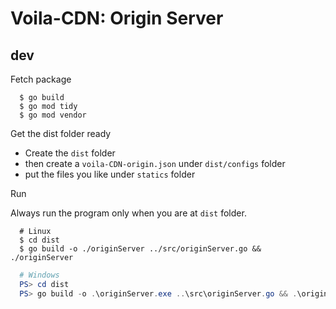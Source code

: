 # Voila-CDN: Origin Server

## dev

Fetch package

``` shell
  $ go build
  $ go mod tidy
  $ go mod vendor
```

Get the dist folder ready

- Create the `dist` folder
- then create a `voila-CDN-origin.json` under `dist/configs` folder
- put the files you like under `statics` folder

Run

Always run the program only when you are at `dist` folder.

``` shell
  # Linux
  $ cd dist
  $ go build -o ./originServer ../src/originServer.go && ./originServer
```

``` powershell
  # Windows
  PS> cd dist
  PS> go build -o .\originServer.exe ..\src\originServer.go && .\originServer.exe
```

